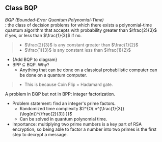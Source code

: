 ## Class BQP

*BQP (Bounded-Error Quantum Polynomial-Time)*        
: the class of decision problems for which there exists a polynomial-time quantum algorithm
that accepts with probability greater than $\frac{2}{3}$ if yes, or less than $\frac{1}{3}$ if no.

> - $\frac{2}{3}$ is any constant greater than $\frac{1}{2}$     
> - $\frac{1}{3}$ is any constant less than $\frac{1}{2}$

- {Add BQP to diagram}
- BPP $\subseteq$ BQP. Why?
  - Anything that can be done on a classical probabilistic computer can be done on a quantum computer.
> - This is because Coin Flip = Hadamard gate.

A problem in BQP but not in BPP: integer factorization.
- Problem statement: find an integer's prime factors.
  - Randomized time complexity $2^{O( n^{\frac{1}{3}}(\log{n})^{\frac{2}{3}} )}$
  - Can be solved in quantum polynomial time.
- Importance: multiplying two prime numbers is a key part of RSA encryption, so being able to
factor a number into two primes is the first step to decrypt a message.
